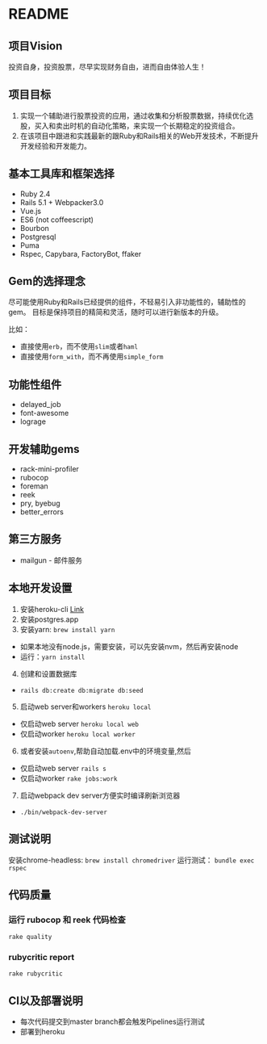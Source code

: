# README

## 项目Vision

投资自身，投资股票，尽早实现财务自由，进而自由体验人生！

## 项目目标

1. 实现一个辅助进行股票投资的应用，通过收集和分析股票数据，持续优化选股，买入和卖出时机的自动化策略，来实现一个长期稳定的投资组合。
2. 在该项目中跟进和实践最新的跟Ruby和Rails相关的Web开发技术，不断提升开发经验和开发能力。

## 基本工具库和框架选择

* Ruby 2.4
* Rails 5.1 + Webpacker3.0
* Vue.js
* ES6 (not coffeescript)
* Bourbon
* Postgresql
* Puma
* Rspec, Capybara, FactoryBot, ffaker

## Gem的选择理念

尽可能使用Ruby和Rails已经提供的组件，不轻易引入非功能性的，辅助性的gem。
目标是保持项目的精简和灵活，随时可以进行新版本的升级。

比如：

* 直接使用`erb`，而不使用`slim`或者`haml`
* 直接使用`form_with`，而不再使用`simple_form`

## 功能性组件

* delayed_job
* font-awesome
* lograge

## 开发辅助gems

* rack-mini-profiler
* rubocop
* foreman
* reek
* pry, byebug
* better_errors

## 第三方服务

* mailgun - 邮件服务

## 本地开发设置
1. 安装heroku-cli [Link](https://devcenter.heroku.com/articles/heroku-cli#macos)
2. 安装postgres.app
3. 安装yarn: `brew install yarn`
  * 如果本地没有node.js，需要安装，可以先安装nvm，然后再安装node
  * 运行：`yarn install`
4. 创建和设置数据库
  * `rails db:create db:migrate db:seed`
5. 启动web server和workers `heroku local`
  * 仅启动web server `heroku local web`
  * 仅启动worker `heroku local worker`
6. 或者安装`autoenv`,帮助自动加载.env中的环境变量,然后
  * 仅启动web server `rails s`
  * 仅启动worker `rake jobs:work`
7. 启动webpack dev server方便实时编译刷新浏览器
  * `./bin/webpack-dev-server`

## 测试说明
安装chrome-headless: `brew install chromedriver`
运行测试：
`bundle exec rspec`

## 代码质量
### 运行 rubocop 和 reek 代码检查
`rake quality`

### rubycritic report
`rake rubycritic`

## CI以及部署说明
* 每次代码提交到master branch都会触发Pipelines运行测试
* 部署到heroku
